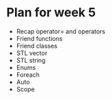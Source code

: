 # Plan for week 5

- Recap operator= and operators
- Friend functions
- Friend classes
- STL vector
- STL string
- Enums
- Foreach
- Auto
- Scope
